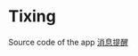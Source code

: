 # Tixing

Source code of the app [消息提醒](https://itunes.apple.com/us/app/xiao-xi-ti-xing/id933267052)

